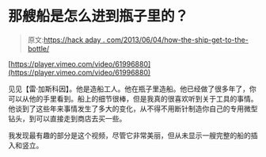 # 那艘船是怎么进到瓶子里的？

> 原文:[https://hack aday . com/2013/06/04/how-the-ship-get-to-the-bottle/](https://hackaday.com/2013/06/04/how-does-that-ship-get-into-the-bottle/)

[https://player.vimeo.com/video/61996880](https://player.vimeo.com/video/61996880)

见见【雷·加斯科因】。他是造船工人。他在瓶子里造船。他已经做了很多年了，你可以从他的手里看到。船上的细节很棒，但是我真的很喜欢听到关于工具的事情。他谈到了这些年来事情发生了多大的变化，从不得不用断针制造你自己的专用微型钻头，到可以直接走到商店去买一些。

我发现最有趣的部分是这个视频，尽管它非常美丽，但从未显示一艘完整的船的插入和竖立。
